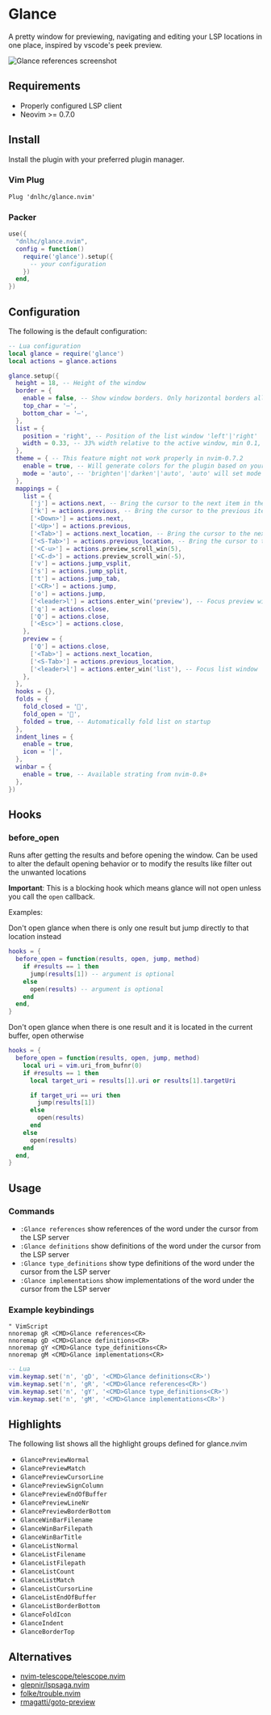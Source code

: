 # Glance

A pretty window for previewing, navigating and editing your LSP locations in one place, inspired by vscode's peek preview.

![Glance references screenshot](https://i.imgur.com/86K5ljv.png)

## Requirements

- Properly configured LSP client
- Neovim >= 0.7.0

## Install

Install the plugin with your preferred plugin manager.

### Vim Plug

```vim
Plug 'dnlhc/glance.nvim'
```

### Packer

```lua
use({
  "dnlhc/glance.nvim",
  config = function()
    require('glance').setup({
      -- your configuration
    })
  end,
})
```

## Configuration

The following is the default configuration:

```lua
-- Lua configuration
local glance = require('glance')
local actions = glance.actions

glance.setup({
  height = 18, -- Height of the window
  border = {
    enable = false, -- Show window borders. Only horizontal borders allowed
    top_char = '―',
    bottom_char = '―',
  },
  list = {
    position = 'right', -- Position of the list window 'left'|'right'
    width = 0.33, -- 33% width relative to the active window, min 0.1, max 0.5
  },
  theme = { -- This feature might not work properly in nvim-0.7.2
    enable = true, -- Will generate colors for the plugin based on your current colorscheme
    mode = 'auto', -- 'brighten'|'darken'|'auto', 'auto' will set mode based on the brightness of your colorscheme
  },
  mappings = {
    list = {
      ['j'] = actions.next, -- Bring the cursor to the next item in the list
      ['k'] = actions.previous, -- Bring the cursor to the previous item in the list
      ['<Down>'] = actions.next,
      ['<Up>'] = actions.previous,
      ['<Tab>'] = actions.next_location, -- Bring the cursor to the next location skipping groups in the list
      ['<S-Tab>'] = actions.previous_location, -- Bring the cursor to the previous location skipping groups in the list
      ['<C-u>'] = actions.preview_scroll_win(5),
      ['<C-d>'] = actions.preview_scroll_win(-5),
      ['v'] = actions.jump_vsplit,
      ['s'] = actions.jump_split,
      ['t'] = actions.jump_tab,
      ['<CR>'] = actions.jump,
      ['o'] = actions.jump,
      ['<leader>l'] = actions.enter_win('preview'), -- Focus preview window
      ['q'] = actions.close,
      ['Q'] = actions.close,
      ['<Esc>'] = actions.close,
    },
    preview = {
      ['Q'] = actions.close,
      ['<Tab>'] = actions.next_location,
      ['<S-Tab>'] = actions.previous_location,
      ['<leader>l'] = actions.enter_win('list'), -- Focus list window
    },
  },
  hooks = {},
  folds = {
    fold_closed = '',
    fold_open = '',
    folded = true, -- Automatically fold list on startup
  },
  indent_lines = {
    enable = true,
    icon = '│',
  },
  winbar = {
    enable = true, -- Available strating from nvim-0.8+
  },
})
```

## Hooks

### before_open

Runs after getting the results and before opening the window. Can be used to alter the default opening behavior or to modify the results like filter out the unwanted locations

**Important**: This is a blocking hook which means glance will not open unless you call the `open` callback.

Examples:

Don't open glance when there is only one result but jump directly to that location instead

```lua
hooks = {
  before_open = function(results, open, jump, method)
    if #results == 1 then
      jump(results[1]) -- argument is optional
    else
      open(results) -- argument is optional
    end
  end,
}
```

Don't open glance when there is one result and it is located in the current buffer, open otherwise

```lua
hooks = {
  before_open = function(results, open, jump, method)
    local uri = vim.uri_from_bufnr(0)
    if #results == 1 then
      local target_uri = results[1].uri or results[1].targetUri

      if target_uri == uri then
        jump(results[1])
      else
        open(results)
      end
    else
      open(results)
    end
  end,
}
```

## Usage

### Commands

- `:Glance references` show references of the word under the cursor from the LSP server
- `:Glance definitions` show definitions of the word under the cursor from the LSP server
- `:Glance type_definitions` show type definitions of the word under the cursor from the LSP server
- `:Glance implementations` show implementations of the word under the cursor from the LSP server

### Example keybindings

```vim
" VimScript
nnoremap gR <CMD>Glance references<CR>
nnoremap gD <CMD>Glance definitions<CR>
nnoremap gY <CMD>Glance type_definitions<CR>
nnoremap gM <CMD>Glance implementations<CR>
```

```lua
-- Lua
vim.keymap.set('n', 'gD', '<CMD>Glance definitions<CR>')
vim.keymap.set('n', 'gR', '<CMD>Glance references<CR>')
vim.keymap.set('n', 'gY', '<CMD>Glance type_definitions<CR>')
vim.keymap.set('n', 'gM', '<CMD>Glance implementations<CR>')
```

## Highlights

The following list shows all the highlight groups defined for glance.nvim

- `GlancePreviewNormal`
- `GlancePreviewMatch`
- `GlancePreviewCursorLine`
- `GlancePreviewSignColumn`
- `GlancePreviewEndOfBuffer`
- `GlancePreviewLineNr`
- `GlancePreviewBorderBottom`
- `GlanceWinBarFilename`
- `GlanceWinBarFilepath`
- `GlanceWinBarTitle`
- `GlanceListNormal`
- `GlanceListFilename`
- `GlanceListFilepath`
- `GlanceListCount`
- `GlanceListMatch`
- `GlanceListCursorLine`
- `GlanceListEndOfBuffer`
- `GlanceListBorderBottom`
- `GlanceFoldIcon`
- `GlanceIndent`
- `GlanceBorderTop`

## Alternatives

- [nvim-telescope/telescope.nvim](https://github.com/nvim-telescope/telescope.nvim)
- [glepnir/lspsaga.nvim](https://github.com/glepnir/lspsaga.nvim)
- [folke/trouble.nvim](https://github.com/folke/trouble.nvim)
- [rmagatti/goto-preview](https://github.com/rmagatti/goto-preview)
